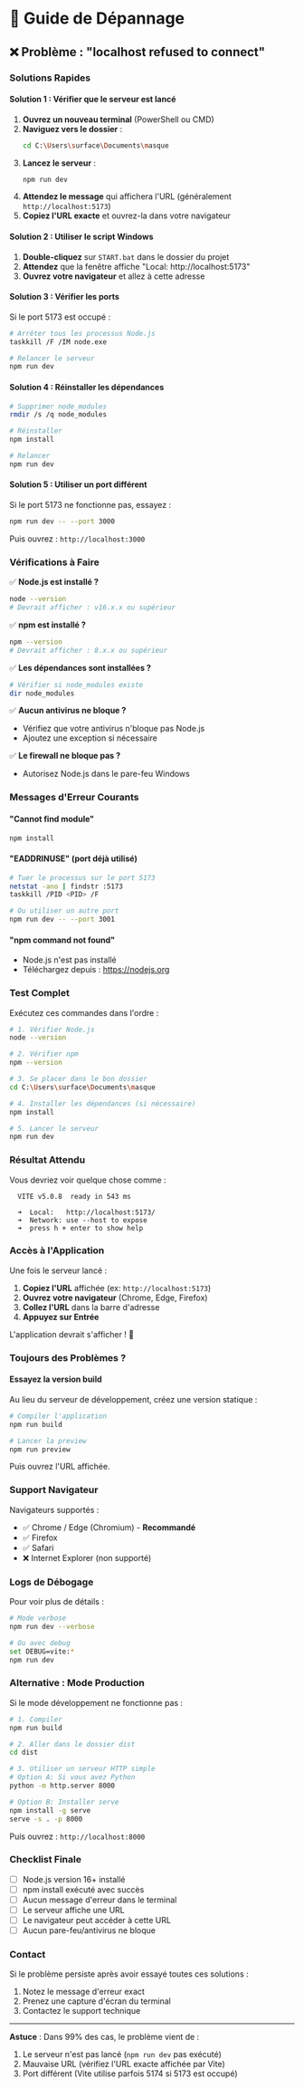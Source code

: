 # 🔧 Guide de Dépannage

## ❌ Problème : "localhost refused to connect"

### Solutions Rapides

#### Solution 1 : Vérifier que le serveur est lancé

1. **Ouvrez un nouveau terminal** (PowerShell ou CMD)
2. **Naviguez vers le dossier** :
   ```bash
   cd C:\Users\surface\Documents\masque
   ```
3. **Lancez le serveur** :
   ```bash
   npm run dev
   ```
4. **Attendez le message** qui affichera l'URL (généralement `http://localhost:5173`)
5. **Copiez l'URL exacte** et ouvrez-la dans votre navigateur

#### Solution 2 : Utiliser le script Windows

1. **Double-cliquez** sur `START.bat` dans le dossier du projet
2. **Attendez** que la fenêtre affiche "Local: http://localhost:5173"
3. **Ouvrez votre navigateur** et allez à cette adresse

#### Solution 3 : Vérifier les ports

Si le port 5173 est occupé :

```bash
# Arrêter tous les processus Node.js
taskkill /F /IM node.exe

# Relancer le serveur
npm run dev
```

#### Solution 4 : Réinstaller les dépendances

```bash
# Supprimer node_modules
rmdir /s /q node_modules

# Réinstaller
npm install

# Relancer
npm run dev
```

#### Solution 5 : Utiliser un port différent

Si le port 5173 ne fonctionne pas, essayez :

```bash
npm run dev -- --port 3000
```

Puis ouvrez : `http://localhost:3000`

### Vérifications à Faire

✅ **Node.js est installé ?**
```bash
node --version
# Devrait afficher : v16.x.x ou supérieur
```

✅ **npm est installé ?**
```bash
npm --version
# Devrait afficher : 8.x.x ou supérieur
```

✅ **Les dépendances sont installées ?**
```bash
# Vérifier si node_modules existe
dir node_modules
```

✅ **Aucun antivirus ne bloque ?**
- Vérifiez que votre antivirus n'bloque pas Node.js
- Ajoutez une exception si nécessaire

✅ **Le firewall ne bloque pas ?**
- Autorisez Node.js dans le pare-feu Windows

### Messages d'Erreur Courants

#### "Cannot find module"
```bash
npm install
```

#### "EADDRINUSE" (port déjà utilisé)
```bash
# Tuer le processus sur le port 5173
netstat -ano | findstr :5173
taskkill /PID <PID> /F

# Ou utiliser un autre port
npm run dev -- --port 3001
```

#### "npm command not found"
- Node.js n'est pas installé
- Téléchargez depuis : https://nodejs.org

### Test Complet

Exécutez ces commandes dans l'ordre :

```bash
# 1. Vérifier Node.js
node --version

# 2. Vérifier npm
npm --version

# 3. Se placer dans le bon dossier
cd C:\Users\surface\Documents\masque

# 4. Installer les dépendances (si nécessaire)
npm install

# 5. Lancer le serveur
npm run dev
```

### Résultat Attendu

Vous devriez voir quelque chose comme :

```
  VITE v5.0.8  ready in 543 ms

  ➜  Local:   http://localhost:5173/
  ➜  Network: use --host to expose
  ➜  press h + enter to show help
```

### Accès à l'Application

Une fois le serveur lancé :

1. **Copiez l'URL** affichée (ex: `http://localhost:5173`)
2. **Ouvrez votre navigateur** (Chrome, Edge, Firefox)
3. **Collez l'URL** dans la barre d'adresse
4. **Appuyez sur Entrée**

L'application devrait s'afficher ! 🎉

### Toujours des Problèmes ?

#### Essayez la version build

Au lieu du serveur de développement, créez une version statique :

```bash
# Compiler l'application
npm run build

# Lancer la preview
npm run preview
```

Puis ouvrez l'URL affichée.

### Support Navigateur

Navigateurs supportés :
- ✅ Chrome / Edge (Chromium) - **Recommandé**
- ✅ Firefox
- ✅ Safari
- ❌ Internet Explorer (non supporté)

### Logs de Débogage

Pour voir plus de détails :

```bash
# Mode verbose
npm run dev --verbose

# Ou avec debug
set DEBUG=vite:*
npm run dev
```

### Alternative : Mode Production

Si le mode développement ne fonctionne pas :

```bash
# 1. Compiler
npm run build

# 2. Aller dans le dossier dist
cd dist

# 3. Utiliser un serveur HTTP simple
# Option A: Si vous avez Python
python -m http.server 8000

# Option B: Installer serve
npm install -g serve
serve -s . -p 8000
```

Puis ouvrez : `http://localhost:8000`

### Checklist Finale

- [ ] Node.js version 16+ installé
- [ ] npm install exécuté avec succès
- [ ] Aucun message d'erreur dans le terminal
- [ ] Le serveur affiche une URL
- [ ] Le navigateur peut accéder à cette URL
- [ ] Aucun pare-feu/antivirus ne bloque

### Contact

Si le problème persiste après avoir essayé toutes ces solutions :
1. Notez le message d'erreur exact
2. Prenez une capture d'écran du terminal
3. Contactez le support technique

---

**Astuce** : Dans 99% des cas, le problème vient de :
1. Le serveur n'est pas lancé (`npm run dev` pas exécuté)
2. Mauvaise URL (vérifiez l'URL exacte affichée par Vite)
3. Port différent (Vite utilise parfois 5174 si 5173 est occupé)






